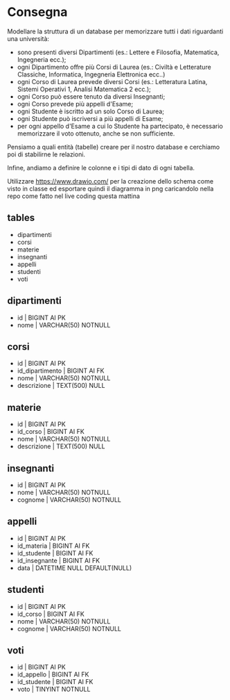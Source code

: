 # Consegna
Modellare la struttura di un database per memorizzare tutti i dati riguardanti una università:
- sono presenti diversi Dipartimenti (es.: Lettere e Filosofia, Matematica, Ingegneria ecc.);
- ogni Dipartimento offre più Corsi di Laurea (es.: Civiltà e Letterature Classiche, Informatica, Ingegneria Elettronica ecc..)
- ogni Corso di Laurea prevede diversi Corsi (es.: Letteratura Latina, Sistemi Operativi 1, Analisi Matematica 2 ecc.);
- ogni Corso può essere tenuto da diversi Insegnanti;
- ogni Corso prevede più appelli d'Esame;
- ogni Studente è iscritto ad un solo Corso di Laurea;
- ogni Studente può iscriversi a più appelli di Esame;
- per ogni appello d'Esame a cui lo Studente ha partecipato, è necessario memorizzare il voto ottenuto, anche se non sufficiente.

Pensiamo a quali entità (tabelle) creare per il nostro database e cerchiamo poi di stabilirne le relazioni.

Infine, andiamo a definire le colonne e i tipi di dato di ogni tabella.

Utilizzare https://www.drawio.com/ per la creazione dello schema come visto in classe ed esportare quindi il diagramma in png caricandolo nella repo come fatto nel live coding questa mattina



## tables
- dipartimenti
- corsi
- materie
- insegnanti
- appelli
- studenti
- voti

## dipartimenti
- id | BIGINT AI PK
- nome | VARCHAR(50) NOTNULL

## corsi
- id | BIGINT AI PK
- id_dipartimento | BIGINT AI FK
- nome | VARCHAR(50) NOTNULL
- descrizione | TEXT(500) NULL

## materie
- id | BIGINT AI PK
- id_corso | BIGINT AI FK
- nome | VARCHAR(50) NOTNULL
- descrizione | TEXT(500) NULL

## insegnanti
- id | BIGINT AI PK
- nome | VARCHAR(50) NOTNULL
- cognome | VARCHAR(50) NOTNULL

## appelli
- id | BIGINT AI PK
- id_materia | BIGINT AI FK
- id_studente | BIGINT AI FK
- id_insegnante | BIGINT AI FK
- data | DATETIME NULL DEFAULT(NULL)

## studenti
- id | BIGINT AI PK
- id_corso | BIGINT AI FK
- nome | VARCHAR(50) NOTNULL
- cognome | VARCHAR(50) NOTNULL

## voti
- id | BIGINT AI PK
- id_appello | BIGINT AI FK
- id_studente | BIGINT AI FK
- voto | TINYINT NOTNULL

